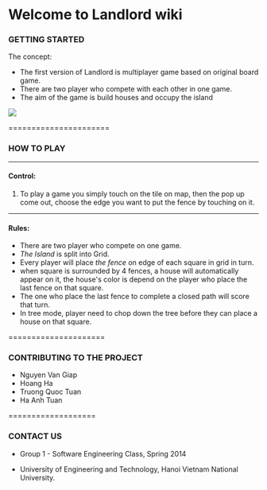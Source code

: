 Welcome to Landlord wiki
===


### GETTING STARTED

The concept:

*  	The first version of Landlord is multiplayer game based on original board game.
*	There are two player who compete with each other in one game.
* 	The aim of the game is build houses and occupy the island



![](https://trello-attachments.s3.amazonaws.com/52c4f6123915d4930f0201d2/530711763f3a2e8a45410d84/e66e722756b80f05deba192a0bde516c/Landlord_draft-01.png)


======================
### HOW TO PLAY

--------------
#### Control: ###

   1. To play a game you simply touch on the tile on map, then the pop up come out, choose the edge you want to put the fence by touching on it.

--------   
#### Rules: ###

   - There are two player who compete on one game.
   - *The Island* is split into Grid.
   - Every player will place *the fence* on edge of each square in grid in turn.
   - when square is surrounded by 4 fences, a house will automatically appear on it, the house's color is depend on the player who place the last fence on that square.
   - The one who place the last fence to complete a closed path will score that turn. 
   - In tree mode, player need to chop down the tree before they can place a house on that square.

=====================
### CONTRIBUTING TO THE PROJECT


- Nguyen Van Giap 
- Hoang Ha
- Truong Quoc Tuan
- Ha Anh Tuan

=================== 

### CONTACT US


- Group 1 -  Software Engineering Class, Spring 2014

- University of Engineering and Technology, Hanoi Vietnam National University.


